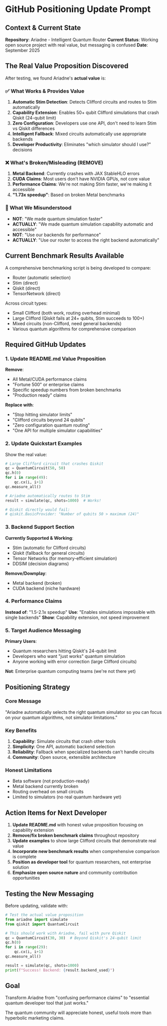 # GitHub Positioning Update Prompt

## Context & Current State

**Repository**: Ariadne - Intelligent Quantum Router
**Current Status**: Working open source project with real value, but messaging is confused
**Date**: September 2025

## The Real Value Proposition Discovered

After testing, we found Ariadne's **actual value** is:

### ✅ What Works & Provides Value
1. **Automatic Stim Detection**: Detects Clifford circuits and routes to Stim automatically
2. **Capability Extension**: Enables 50+ qubit Clifford simulations that crash Qiskit (24-qubit limit)
3. **Zero Configuration**: Developers use one API, don't need to learn Stim vs Qiskit differences
4. **Intelligent Fallback**: Mixed circuits automatically use appropriate backends
5. **Developer Productivity**: Eliminates "which simulator should I use?" decisions

### ❌ What's Broken/Misleading (REMOVE)
1. **Metal Backend**: Currently crashes with JAX StableHLO errors
2. **CUDA Claims**: Most users don't have NVIDIA GPUs, not core value
3. **Performance Claims**: We're not making Stim faster, we're making it accessible
4. **"1.73x speedup"**: Based on broken Metal benchmarks

### 🤔 What We Misunderstood
- **NOT**: "We made quantum simulation faster"
- **ACTUALLY**: "We made quantum simulation capability automatic and accessible"
- **NOT**: "Use our backends for performance"
- **ACTUALLY**: "Use our router to access the right backend automatically"

## Current Benchmark Results Available

A comprehensive benchmarking script is being developed to compare:
- Router (automatic selection)
- Stim (direct)
- Qiskit (direct)
- TensorNetwork (direct)

Across circuit types:
- Small Clifford (both work, routing overhead minimal)
- Large Clifford (Qiskit fails at 24+ qubits, Stim succeeds to 100+)
- Mixed circuits (non-Clifford, need general backends)
- Various quantum algorithms for comprehensive comparison

## Required GitHub Updates

### 1. Update README.md Value Proposition
**Remove**:
- All Metal/CUDA performance claims
- "Fortune 500" or enterprise claims
- Specific speedup numbers from broken benchmarks
- "Production ready" claims

**Replace with**:
- "Stop hitting simulator limits"
- "Clifford circuits beyond 24 qubits"
- "Zero configuration quantum routing"
- "One API for multiple simulator capabilities"

### 2. Update Quickstart Examples
Show the real value:
```python
# Large Clifford circuit that crashes Qiskit
qc = QuantumCircuit(50, 50)
qc.h(0)
for i in range(49):
    qc.cx(i, i+1)
qc.measure_all()

# Ariadne automatically routes to Stim
result = simulate(qc, shots=1000)  # Works!

# Qiskit directly would fail:
# qiskit.BasicProvider: "Number of qubits 50 > maximum (24)"
```

### 3. Backend Support Section
**Currently Supported & Working**:
- Stim (automatic for Clifford circuits)
- Qiskit (fallback for general circuits)
- Tensor Networks (for memory-efficient simulation)
- DDSIM (decision diagrams)

**Remove/Downplay**:
- Metal backend (broken)
- CUDA backend (niche hardware)

### 4. Performance Claims
**Instead of**: "1.5-2.1x speedup"
**Use**: "Enables simulations impossible with single backends"
**Show**: Capability extension, not speed improvement

### 5. Target Audience Messaging
**Primary Users**:
- Quantum researchers hitting Qiskit's 24-qubit limit
- Developers who want "just works" quantum simulation
- Anyone working with error correction (large Clifford circuits)

**Not**: Enterprise quantum computing teams (we're not there yet)

## Positioning Strategy

### Core Message
"Ariadne automatically selects the right quantum simulator so you can focus on your quantum algorithms, not simulator limitations."

### Key Benefits
1. **Capability**: Simulate circuits that crash other tools
2. **Simplicity**: One API, automatic backend selection
3. **Reliability**: Fallback when specialized backends can't handle circuits
4. **Community**: Open source, extensible architecture

### Honest Limitations
- Beta software (not production-ready)
- Metal backend currently broken
- Routing overhead on small circuits
- Limited to simulators (no real quantum hardware yet)

## Action Items for Next Developer

1. **Update README.md** with honest value proposition focusing on capability extension
2. **Remove/fix broken benchmark claims** throughout repository
3. **Update examples** to show large Clifford circuits that demonstrate real value
4. **Incorporate new benchmark results** when comprehensive comparison is complete
5. **Position as developer tool** for quantum researchers, not enterprise solution
6. **Emphasize open source nature** and community contribution opportunities

## Testing the New Messaging

Before updating, validate with:
```python
# Test the actual value proposition
from ariadne import simulate
from qiskit import QuantumCircuit

# This should work with Ariadne, fail with pure Qiskit
qc = QuantumCircuit(30, 30)  # Beyond Qiskit's 24-qubit limit
qc.h(0)
for i in range(29):
    qc.cx(i, i+1)
qc.measure_all()

result = simulate(qc, shots=1000)
print(f"Success! Backend: {result.backend_used}")
```

## Goal

Transform Ariadne from "confusing performance claims" to "essential quantum developer tool that just works."

The quantum community will appreciate honest, useful tools more than hyperbolic marketing claims.
